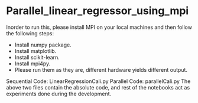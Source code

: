 # Parallel_linear_regressor_using_mpi

Inorder to run this, please install MPI on your local machines and then follow the following steps:
- Install numpy package.
- Install matplotlib.
- Install scikit-learn.
- Install mpi4py.
- Please run them as they are, different hardware yields different output.

Sequential Code: LinearRegressionCali.py
Parallel Code: parallelCali.py
The above two files contain the absolute code, and rest of the notebooks act as experiments done during the development.
